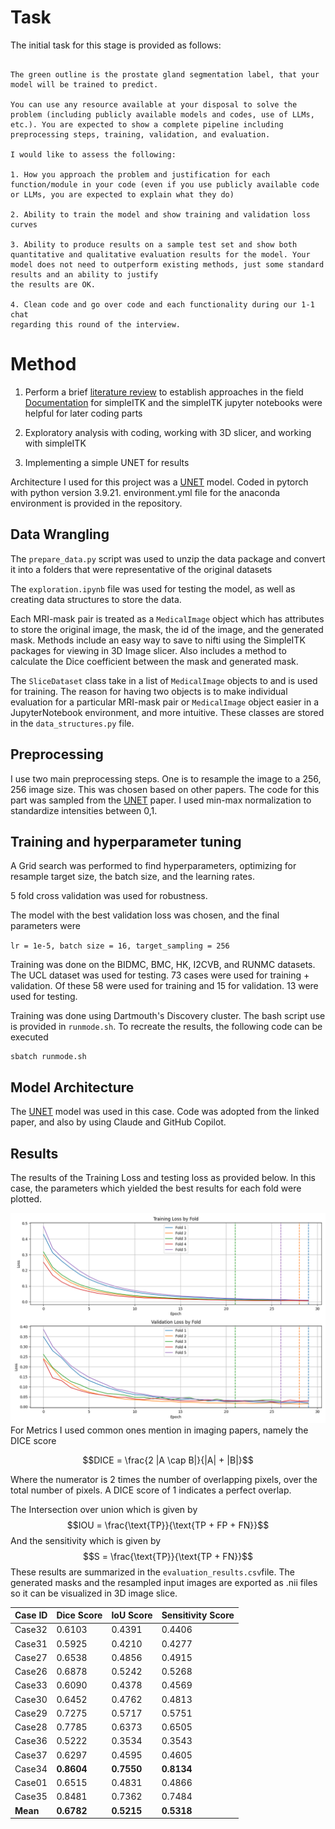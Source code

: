 # Task 
The initial task for this stage is provided as follows:
```

The green outline is the prostate gland segmentation label, that your model will be trained to predict.

You can use any resource available at your disposal to solve the problem (including publicly available models and codes, use of LLMs, etc.). You are expected to show a complete pipeline including preprocessing steps, training, validation, and evaluation. 

I would like to assess the following:

1. How you approach the problem and justification for each function/module in your code (even if you use publicly available code or LLMs, you are expected to explain what they do)

2. Ability to train the model and show training and validation loss curves

3. Ability to produce results on a sample test set and show both quantitative and qualitative evaluation results for the model. Your model does not need to outperform existing methods, just some standard results and an ability to justify
the results are OK.

4. Clean code and go over code and each functionality during our 1-1 chat
regarding this round of the interview.

```

# Method
1. Perform a brief [literature review](https://pmc.ncbi.nlm.nih.gov/articles/PMC8870978/#ref-list1) to establish approaches in the field
[Documentation](https://simpleitk.readthedocs.io/en/v1.2.4/Documentation/docs/source/fundamentalConcepts.html#resampling
) for simpleITK and the simpleITK jupyter notebooks were helpful for later coding parts

2. Exploratory analysis with coding, working with 3D slicer, and working with simpleITK 
3. Implementing a simple UNET for results

Architecture I used for this project was a [UNET](https://paperswithcode.com/method/u-net) model. Coded in pytorch with python version 3.9.21. environment.yml file for the anaconda environment is provided in the repository. 

## Data Wrangling
The `prepare_data.py` script was used to unzip the data package and convert it into a folders that were representative of the original datasets

The `exploration.ipynb` file  was used for testing the model, as well as creating data structures to store the data. 

Each MRI-mask pair is treated as a `MedicalImage` object which has attributes to store the original image, the mask, the id of the image, and the generated mask. Methods include an easy way to save to nifti using the SimpleITK packages for viewing in 3D Image slicer. Also includes a method to calculate the Dice coefficient between the mask and generated mask. 

The `SliceDataset` class take  in a list of `MedicalImage` objects to and is used for training. The reason for having two objects is to make individual evaluation for a particular MRI-mask pair or `MedicalImage` object easier in a JupyterNotebook environment, and more intuitive. These classes are stored in the `data_structures.py` file. 
## Preprocessing
I use two main preprocessing steps. One is to resample the image to a 256, 256 image size. This was chosen based on other papers. The code for this part was sampled from the  [UNET](https://paperswithcode.com/method/u-net) paper. I used min-max normalization to standardize intensities between 0,1. 

## Training and hyperparameter tuning
A Grid search was performed to find hyperparameters, optimizing for resample target size, the batch size, and the learning rates. 

5 fold cross validation was used for robustness. 

The model with the best validation loss was chosen, and the final parameters were 

`lr = 1e-5, batch size = 16, target_sampling = 256`

Training was done on the BIDMC, BMC, HK, I2CVB, and RUNMC datasets. The UCL dataset was used for testing. 73 cases were used for training + validation. Of these 58 were used for training and 15 for validation.  13 were used for testing.

Training was done using Dartmouth's Discovery cluster. The bash script use is provided in `runmode.sh`. To recreate the results, the following code can be executed

```
sbatch runmode.sh
```

## Model Architecture
The [UNET](https://paperswithcode.com/method/u-net) model was used in this case. Code was adopted from the linked paper, and also by using Claude and GitHub Copilot. 

## Results
The results of the Training Loss and testing loss as provided below. In this case, the parameters which yielded the best results for each fold were plotted. 
<div align = "center">
<img src="./cross_validation_results.png" alt="Cross-validation results" width="700" />
</div>
For Metrics I used common ones mention in imaging papers, namely the DICE score


$$DICE = \frac{2 |A \cap B|}{|A| + |B|}$$

Where the numerator is 2 times the number of overlapping pixels, over the total number of pixels. A DICE score of 1 indicates a perfect overlap. 

The Intersection over union which is given by 
$$IOU = \frac{\text{TP}}{\text{TP + FP + FN}}$$
And the sensitivity which is given by 
$$S = \frac{\text{TP}}{\text{TP + FN}}$$
These results are summarized in the `evaluation_results.csv`file. The generated masks and the resampled input images are exported as .nii files so it can be visualized in 3D image slice. 


| Case ID | Dice Score | IoU Score | Sensitivity Score |
|---------|------------|-----------|------------------|
| Case32  | 0.6103     | 0.4391    | 0.4406          |
| Case31  | 0.5925     | 0.4210    | 0.4277          |
| Case27  | 0.6538     | 0.4856    | 0.4915          |
| Case26  | 0.6878     | 0.5242    | 0.5268          |
| Case33  | 0.6090     | 0.4378    | 0.4569          |
| Case30  | 0.6452     | 0.4762    | 0.4813          |
| Case29  | 0.7275     | 0.5717    | 0.5751          |
| Case28  | 0.7785     | 0.6373    | 0.6505          |
| Case36  | 0.5222     | 0.3534    | 0.3543          |
| Case37  | 0.6297     | 0.4595    | 0.4605          |
| Case34  | **0.8604** | **0.7550**| **0.8134**      |
| Case01  | 0.6515     | 0.4831    | 0.4866          |
| Case35  | 0.8481     | 0.7362    | 0.7484          |
| **Mean**| **0.6782** | **0.5215**| **0.5318**      |
